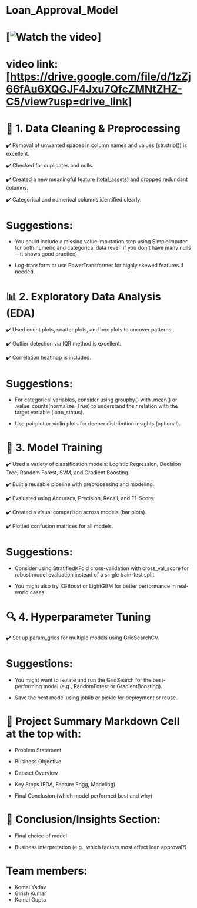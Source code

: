 # **Loan_Approval_Model**

# [![Watch the video](https://drive.google.com/file/d/1zZj66fAu6XQGJF4Jxu7QfcZMNtZHZ-C5/view?usp=sharing)]
# video link: [https://drive.google.com/file/d/1zZj66fAu6XQGJF4Jxu7QfcZMNtZHZ-C5/view?usp=drive_link]
# 📌 1. Data Cleaning & Preprocessing
  ✔️ Removal of unwanted spaces in column names and values (str.strip()) is excellent.

  ✔️ Checked for duplicates and nulls.
  
  ✔️ Created a new meaningful feature (total_assets) and dropped redundant columns.

  ✔️ Categorical and numerical columns identified clearly.

# Suggestions:

  * You could include a missing value imputation step using SimpleImputer for both numeric and categorical data (even if you don't have many nulls—it shows good practice).

  * Log-transform or use PowerTransformer for highly skewed features if needed.

# 📊 2. Exploratory Data Analysis (EDA)
  ✔️ Used count plots, scatter plots, and box plots to uncover patterns.

  ✔️ Outlier detection via IQR method is excellent.

  ✔️ Correlation heatmap is included.

# Suggestions:

  * For categorical variables, consider using groupby() with .mean() or .value_counts(normalize=True) to understand their relation with the target variable (loan_status).

  * Use pairplot or violin plots for deeper distribution insights (optional).

# 🧠 3. Model Training
  ✔️ Used a variety of classification models: Logistic Regression, Decision Tree, Random Forest, SVM, and Gradient Boosting.

  ✔️ Built a reusable pipeline with preprocessing and modeling.

  ✔️ Evaluated using Accuracy, Precision, Recall, and F1-Score.

  ✔️ Created a visual comparison across models (bar plots).

  ✔️ Plotted confusion matrices for all models.

# Suggestions:

  * Consider using StratifiedKFold cross-validation with cross_val_score for robust model evaluation instead of a single train-test split.

  * You might also try XGBoost or LightGBM for better performance in real-world cases.

# 🔍 4. Hyperparameter Tuning
  ✔️ Set up param_grids for multiple models using GridSearchCV.

# Suggestions:

  * You might want to isolate and run the GridSearch for the best-performing model (e.g., RandomForest or GradientBoosting).

  * Save the best model using joblib or pickle for deployment or reuse.


# 📝 Project Summary Markdown Cell at the top with:

  * Problem Statement

  * Business Objective

  * Dataset Overview

  * Key Steps (EDA, Feature Engg, Modeling)

  * Final Conclusion (which model performed best and why)

# 📌 Conclusion/Insights Section:

* Final choice of model

* Business interpretation (e.g., which factors most affect loan approval?)

# Team members:

  * Komal Yadav 
  * Girish Kumar 
  * Komal Gupta 
